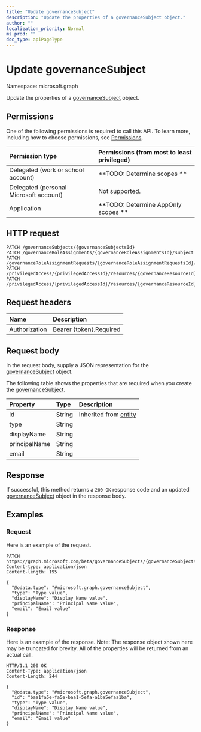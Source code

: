```yaml
---
title: "Update governanceSubject"
description: "Update the properties of a governanceSubject object."
author: ""
localization_priority: Normal
ms.prod: ""
doc_type: apiPageType
---
```


# Update governanceSubject

Namespace: microsoft.graph

Update the properties of a [governanceSubject](../resources/governancesubject.md) object.

## Permissions
One of the following permissions is required to call this API. To learn more, including how to choose permissions, see [Permissions](/concepts/permissions-reference.md).

|Permission type|Permissions (from most to least privileged)|
|:---|:---|
|Delegated (work or school account)|**TODO: Determine scopes **|
|Delegated (personal Microsoft account)|Not supported.|
|Application|**TODO: Determine AppOnly scopes **|

## HTTP request
<!-- {
  "blockType": "ignored"
}
-->
``` http
PATCH /governanceSubjects/{governanceSubjectsId}
PATCH /governanceRoleAssignments/{governanceRoleAssignmentsId}/subject
PATCH /governanceRoleAssignmentRequests/{governanceRoleAssignmentRequestsId}/subject
PATCH /privilegedAccess/{privilegedAccessId}/resources/{governanceResourceId}/roleAssignments/{governanceRoleAssignmentId}/subject
PATCH /privilegedAccess/{privilegedAccessId}/resources/{governanceResourceId}/roleAssignmentRequests/{governanceRoleAssignmentRequestId}/subject
```

## Request headers
|Name|Description|
|:---|:---|
|Authorization|Bearer {token}.Required|

## Request body
In the request body, supply a JSON representation for the [governanceSubject](../resources/governancesubject.md) object.

The following table shows the properties that are required when you create the [governanceSubject](../resources/governancesubject.md).

|Property|Type|Description|
|:---|:---|:---|
|id|String| Inherited from [entity](../resources/entity.md)|
|type|String||
|displayName|String||
|principalName|String||
|email|String||



## Response
If successful, this method returns a `200 OK` response code and an updated [governanceSubject](../resources/governancesubject.md) object in the response body.

## Examples

### Request
Here is an example of the request.
<!-- {
  "blockType": "request",
  "name": "update_governancesubject"
}
-->
``` http
PATCH https://graph.microsoft.com/beta/governanceSubjects/{governanceSubjectsId}
Content-type: application/json
Content-length: 195

{
  "@odata.type": "#microsoft.graph.governanceSubject",
  "type": "Type value",
  "displayName": "Display Name value",
  "principalName": "Principal Name value",
  "email": "Email value"
}
```

### Response
Here is an example of the response. Note: The response object shown here may be truncated for brevity. All of the properties will be returned from an actual call.
<!-- {
  "blockType": "response",
  "truncated": true
}
-->
``` http
HTTP/1.1 200 OK
Content-Type: application/json
Content-Length: 244

{
  "@odata.type": "#microsoft.graph.governanceSubject",
  "id": "baa1fa5e-fa5e-baa1-5efa-a1ba5efaa1ba",
  "type": "Type value",
  "displayName": "Display Name value",
  "principalName": "Principal Name value",
  "email": "Email value"
}
```


